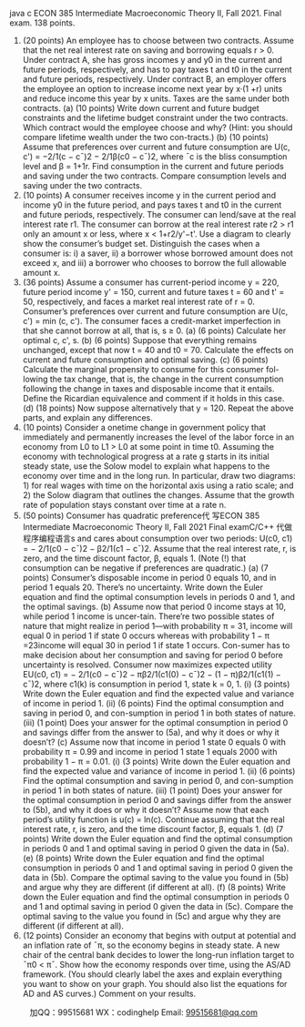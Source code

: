 java c
ECON 385
Intermediate Macroeconomic Theory II, Fall 2021. 
Final exam. 138 points. 
1. (20 points) An employee has to choose between two contracts. Assume that the net real interest rate on saving and borrowing equals r > 0. Under contract A, she has gross incomes y and y0 in the current and future periods, respectively, and has to pay taxes t and t0 in the current and future periods, respectively. Under contract B, an employer offers the employee an option to increase income next year by x·(1 +r) units and reduce income this year by x units. Taxes are the same under both contracts.
(a) (10 points) Write down current and future budget constraints and the lifetime budget constraint under the two contracts. Which contract would the employee choose and why? (Hint: you should compare lifetime wealth under the two con-tracts.)
(b) (10 points) Assume that preferences over current and future consumption are U(c, c') = −2/1(c − c¯)2 − 2/1β(c0 − c¯)2, where ¯c is the bliss consumption level and β = 1+1r. Find consumption in the current and future periods and saving under the two contracts. Compare consumption levels and saving under the two contracts.
2. (10 points) A consumer receives income y in the current period and income y0 in the future period, and pays taxes t and t0 in the current and future periods, respectively. The consumer can lend/save at the real interest rate r1. The consumer can borrow at the real interest rate r2 > r1 only an amount x or less, where x < 1+r2/y'−t'. Use a diagram to clearly show the consumer’s budget set. Distinguish the cases when a consumer is: i) a saver, ii) a borrower whose borrowed amount does not exceed x, and iii) a borrower who chooses to borrow the full allowable amount x.
3. (36 points) Assume a consumer has current-period income y = 220, future period income y' = 150, current and future taxes t = 60 and t' = 50, respectively, and faces a market real interest rate of r = 0. Consumer’s preferences over current and future consumption are U(c, c') = min (c, c'). The consumer faces a credit-market imperfection in that she cannot borrow at all, that is, s ≥ 0.
(a) (6 points) Calculate her optimal c, c', s.
(b) (6 points) Suppose that everything remains unchanged, except that now t = 40 and t0 = 70. Calculate the effects on current and future consumption and optimal saving.
(c) (6 points) Calculate the marginal propensity to consume for this consumer fol-lowing the tax change, that is, the change in the current consumption following the change in taxes and disposable income that it entails. Define the Ricardian equivalence and comment if it holds in this case.
(d) (18 points) Now suppose alternatively that y = 120. Repeat the above parts, and explain any differences.
4. (10 points) Consider a onetime change in government policy that immediately and permanently increases the level of the labor force in an economy from L0 to L1 > L0 at some point in time t0. Assuming the economy with technological progress at a rate g starts in its initial steady state, use the Solow model to explain what happens to the economy over time and in the long run. In particular, draw two diagrams: 1) for real wages with time on the horizontal axis using a ratio scale; and 2) the Solow diagram that outlines the changes. Assume that the growth rate of population stays constant over time at a rate n.
5. (50 points) Consumer has quadratic preference代 写ECON 385 Intermediate Macroeconomic Theory II, Fall 2021 Final examC/C++
代做程序编程语言s and cares about consumption over two periods:
U(c0, c1) = − 2/1(c0 − c¯)2 − β2/1(c1 − c¯)2.
Assume that the real interest rate, r, is zero, and the time discount factor, β, equals 1. (Note (!) that consumption can be negative if preferences are quadratic.)
(a) (7 points) Consumer’s disposable income in period 0 equals 10, and in period 1 equals 20. There’s no uncertainty. Write down the Euler equation and find the optimal consumption levels in periods 0 and 1, and the optimal savings.
(b) Assume now that period 0 income stays at 10, while period 1 income is uncer-tain. There’re two possible states of nature that might realize in period 1—with probability π = 31, income will equal 0 in period 1 if state 0 occurs whereas with probability 1 − π =23income will equal 30 in period 1 if state 1 occurs. Con-sumer has to make decision about her consumption and saving for period 0 before uncertainty is resolved. Consumer now maximizes expected utility
EU(c0, c1) = − 2/1(c0 − c¯)2 − πβ2/1(c1(0) − c¯)2 − (1 − π)β2/1(c1(1) − c¯)2,
where c1(k) is consumption in period 1, state k = 0, 1.
(i) (3 points) Write down the Euler equation and find the expected value and variance of income in period 1.
(ii) (6 points) Find the optimal consumption and saving in period 0, and con-sumption in period 1 in both states of nature.
(iii) (1 point) Does your answer for the optimal consumption in period 0 and savings differ from the answer to (5a), and why it does or why it doesn’t?
(c) Assume now that income in period 1 state 0 equals 0 with probability π = 0.99 and income in period 1 state 1 equals 2000 with probability 1 − π = 0.01.
(i) (3 points) Write down the Euler equation and find the expected value and variance of income in period 1.
(ii) (6 points) Find the optimal consumption and saving in period 0, and con-sumption in period 1 in both states of nature.
(iii) (1 point) Does your answer for the optimal consumption in period 0 and savings differ from the answer to (5b), and why it does or why it doesn’t?
Assume now that each period’s utility function is u(c) = ln(c). Continue assuming that the real interest rate, r, is zero, and the time discount factor, β, equals 1.
(d) (7 points) Write down the Euler equation and find the optimal consumption in periods 0 and 1 and optimal saving in period 0 given the data in (5a).
(e) (8 points) Write down the Euler equation and find the optimal consumption in periods 0 and 1 and optimal saving in period 0 given the data in (5b). Compare the optimal saving to the value you found in (5b) and argue why they are different (if different at all).
(f) (8 points) Write down the Euler equation and find the optimal consumption in periods 0 and 1 and optimal saving in period 0 given the data in (5c). Compare the optimal saving to the value you found in (5c) and argue why they are different (if different at all).
6. (12 points) Consider an economy that begins with output at potential and an inflation rate of ¯π, so the economy begins in steady state. A new chair of the central bank decides to lower the long-run inflation target to ¯π0 < π¯. Show how the economy responds over time, using the AS/AD framework. (You should clearly label the axes and explain everything you want to show on your graph. You should also list the equations for AD and AS curves.) Comment on your results.





         
加QQ：99515681  WX：codinghelp  Email: 99515681@qq.com

